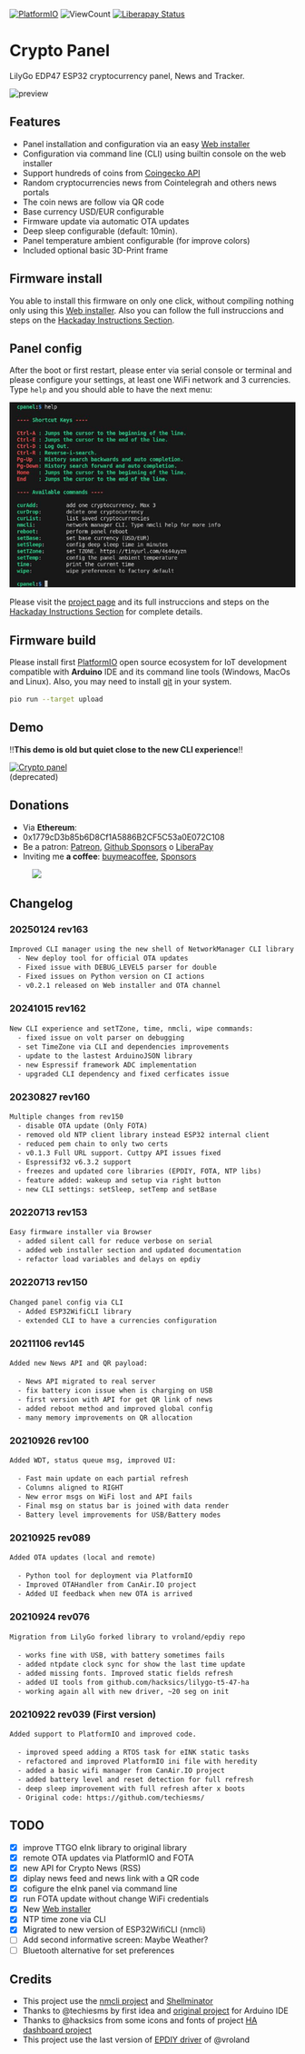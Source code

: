 [![PlatformIO](https://github.com/hpsaturn/crypto-currency/workflows/PlatformIO/badge.svg)](https://github.com/hpsaturn/crypto-currency/actions/) ![ViewCount](https://views.whatilearened.today/views/github/hpsaturn/crypto-currency.svg) [![Liberapay Status](http://img.shields.io/liberapay/receives/hpsaturn.svg?logo=liberapay)](https://liberapay.com/hpsaturn)

# Crypto Panel

LilyGo EDP47 ESP32 cryptocurrency panel, News and Tracker.

![preview](images/photo.jpg)

## Features

- Panel installation and configuration via an easy [Web installer](https://hpsaturn.com/crypto-panel-installer/)
- Configuration via command line (CLI) using builtin console on the web installer
- Support hundreds of coins from [Coingecko API](https://api.coingecko.com/api/v3/coins/list?include_platform=false)
- Random cryptocurrencies news from Cointelegrah and others news portals
- The coin news are follow via QR code
- Base currency USD/EUR configurable
- Firmware update via automatic OTA updates
- Deep sleep configurable (default: 10min).
- Panel temperature ambient configurable (for improve colors)
- Included optional basic 3D-Print frame

## Firmware install

You able to install this firmware on only one click, without compiling nothing only using this [Web installer](https://hpsaturn.com/crypto-panel-installer/). Also you can follow the full instruccions and steps on the [Hackaday Instructions Section](https://hackaday.io/project/182527/instructions).

## Panel config

After the boot or first restart, please enter via serial console or terminal and please configure your settings, at least one WiFi network and 3 currencies. Type `help` and you should able to have the next menu:

![CPanel CLI demo](images/cli_help.jpg)

Please visit the [project page](https://hackaday.io/project/182527-crypto-news-eink-panel) and its full instruccions and steps on the [Hackaday Instructions Section](https://hackaday.io/project/182527/instructions) for complete details.

## Firmware build

Please install first [PlatformIO](http://platformio.org/) open source ecosystem for IoT development compatible with **Arduino** IDE and its command line tools (Windows, MacOs and Linux). Also, you may need to install [git](http://git-scm.com/) in your system.

```bash
pio run --target upload
```

## Demo

!!**This demo is old but quiet close to the new CLI experience**!!  

[![Crypto panel](https://raw.githubusercontent.com/hpsaturn/esp32-wifi-cli/master/images/cryptopanel_preview.jpg)](https://youtu.be/oyav6SvN870)  
(deprecated)

## Donations

- Via **Ethereum**:
- 0x1779cD3b85b6D8Cf1A5886B2CF5C53a0E072C108
- Be a patron: [Patreon](https://www.patreon.com/hpsaturn), [Github Sponsors](https://github.com/sponsors/hpsaturn) o [LiberaPay](https://liberapay.com/hpsaturn)
- Inviting me **a coffee**: [buymeacoffee](https://www.buymeacoffee.com/hpsaturn), [Sponsors](https://github.com/sponsors/hpsaturn?frequency=one-time)

<a href="images/ethereum_donation_address.png" target="_blank" style="padding-left: 40px" ><img src="images/ethereum_donation_address.png" width="180" ></a>

## Changelog

### 20250124 rev163

```shell
Improved CLI manager using the new shell of NetworkManager CLI library
  - New deploy tool for official OTA updates
  - Fixed issue with DEBUG_LEVEL5 parser for double
  - Fixed issues on Python version on CI actions
  - v0.2.1 released on Web installer and OTA channel
```

### 20241015 rev162

```
New CLI experience and setTZone, time, nmcli, wipe commands:
  - fixed issue on volt parser on debugging
  - set TimeZone via CLI and dependencies improvements
  - update to the lastest ArduinoJSON library
  - new Espressif framework ADC implementation
  - upgraded CLI dependency and fixed cerficates issue
```

### 20230827 rev160

```
Multiple changes from rev150
  - disable OTA update (Only FOTA)
  - removed old NTP client library instead ESP32 internal client
  - reduced pem chain to only two certs
  - v0.1.3 Full URL support. Cuttpy API issues fixed
  - Espressif32 v6.3.2 support
  - freezes and updated core libraries (EPDIY, FOTA, NTP libs)
  - feature added: wakeup and setup via right button
  - new CLI settings: setSleep, setTemp and setBase
```

### 20220713 rev153

```
Easy firmware installer via Browser
  - added silent call for reduce verbose on serial
  - added web installer section and updated documentation
  - refactor load variables and delays on epdiy
```

### 20220713 rev150

```
Changed panel config via CLI
  - Added ESP32WifiCLI library
  - extended CLI to have a currencies configuration
```

### 20211106 rev145

```
Added new News API and QR payload:

  - News API migrated to real server 
  - fix battery icon issue when is charging on USB 
  - first version with API for get QR link of news
  - added reboot method and improved global config
  - many memory improvements on QR allocation
```

### 20210926 rev100

```
Added WDT, status queue msg, improved UI:

  - Fast main update on each partial refresh
  - Columns aligned to RIGHT
  - New error msgs on WiFi lost and API fails
  - Final msg on status bar is joined with data render
  - Battery level improvements for USB/Battery modes
```

### 20210925 rev089

```
Added OTA updates (local and remote)

  - Python tool for deployment via PlatformIO
  - Improved OTAHandler from CanAir.IO project
  - Added UI feedback when new OTA is arrived
```

### 20210924 rev076

```
Migration from LilyGo forked library to vroland/epdiy repo

  - works fine with USB, with battery sometimes fails
  - added ntpdate clock sync for show the last time update
  - added missing fonts. Improved static fields refresh
  - added UI tools from github.com/hacksics/lilygo-t5-47-ha
  - working again all with new driver, ~20 seg on init
```

### 20210922 rev039 (First version)

```
Added support to PlatformIO and improved code.

  - improved speed adding a RTOS task for eINK static tasks
  - refactored and improved PlatformIO ini file with heredity
  - added a basic wifi manager from CanAir.IO project
  - added battery level and reset detection for full refresh
  - deep sleep improvement with full refresh after x boots
  - Original code: https://github.com/techiesms/  
```

## TODO

- [x] improve TTGO eInk library to original library
- [x] remote OTA updates via PlatformIO and FOTA
- [x] new API for Crypto News (RSS)
- [x] diplay news feed and news link with a QR code
- [x] cofigure the eInk panel via command line
- [x] run FOTA update without change WiFi credentials
- [x] New [Web installer](https://hpsaturn.com/crypto-panel-installer/)
- [x] NTP time zone via CLI
- [x] Migrated to new version of ESP32WifiCLI (nmcli)
- [ ] Add second informative screen: Maybe Weather?
- [ ] Bluetooth alternative for set preferences

## Credits

- This project use the [nmcli project](https://github.com/hpsaturn/esp32-wifi-cli/) and [Shellminator](https://github.com/dani007200964/Shellminator)
- Thanks to @techiesms by first idea and [original project](https://github.com/techiesms/) for Arduino IDE
- Thanks to @hacksics from some icons and fonts of project [HA dashboard project](https://github.com/hacksics/lilygo-t5-47-ha)
- This project use the last version of [EPDIY driver](https://github.com/vroland/epdiy) of @vroland
